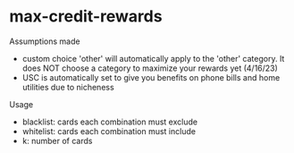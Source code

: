 # max-credit-rewards

Assumptions made
- custom choice 'other' will automatically apply to the 'other' category. It does NOT choose a category to maximize your rewards yet (4/16/23)
- USC is automatically set to give you benefits on phone bills and home utilities due to nicheness

Usage
- blacklist: cards each combination must exclude
- whitelist: cards each combination must include
- k: number of cards